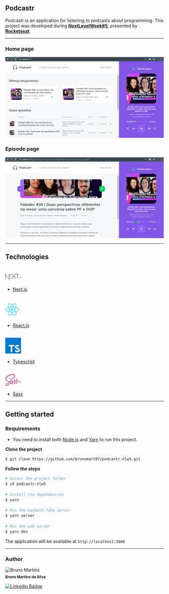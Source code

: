## Podcastr

Podcastr is an application for listening to podcasts about programming. This project was developed during **[NextLevelWeek#5](https://nextlevelweek.com/)**, presented by **[Rocketseat](https://github.com/Rocketseat)**.

---

### Home page

![Podcastr preview](.github/screenshot1.png)

### Episode page

![Podcastr preview](.github/screenshot2.png)

---

## Technologies

<div align="start">
  <br />
  <img src=".github/nextjs.png" alt="Technologies used">
</div>

- [Next.js](https://nextjs.org/)

<div align="start">
  <br />
  <img src=".github/reactjs.png" alt="Technologies used">
</div>

- [React.js](https://reactjs.org/)

<div align="start">
  <br />
  <img src=".github/typescript.png" alt="Technologies used">
</div>

- [Typescript](https://www.typescriptlang.org/)

<div align="start">
  <br />
  <img src=".github/sass.png" alt="Technologies used">
</div>

- [Sass](https://sass-lang.com/)

---

## Getting started

### Requirements

- You need to install both [Node.js](https://nodejs.org/en/download/) and [Yarn](https://yarnpkg.com/) to run this project.

**Clone the project**

```bash
$ git clone https://github.com/brunomart97/podcastr-nlw5.git
```

**Follow the steps**

```bash
# Access the project folder
$ cd podcastr-nlw5

# Install the dependencies
$ yarn

# Run the backend fake server
$ yarn server

# Run the web server
$ yarn dev
```

The application will be available at `http://localhost:3000`

---

### Author

<p>
    <img src="https://avatars.githubusercontent.com/u/67600534?s=400&u=f18f738419f1c958e360233276004077724791ec&v=4" width="100px;" alt="Bruno Martins"/>
    <br />
    <sub><strong>Bruno Martins da Silva</strong></sub>
</p>

[![Linkedin Badge](https://img.shields.io/badge/-linkedin-blue?style=flat&logo=Linkedin&logoColor=white&link=https://www.linkedin.com/in/brunomart97/)](https://www.linkedin.com/in/brunomart97/)
